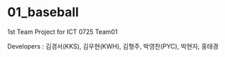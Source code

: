 # 01_baseball
1st Team Project for ICT 0725 Team01

Developers : 김경서(KKS), 김우현(KWH), 김형주, 박영찬(PYC), 박현자, 홍태경
